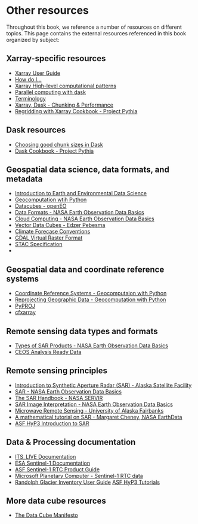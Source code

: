 # Other resources

Throughout this book, we reference a number of resources on different topics. This page contains the external resources referenced in this book organized by subject: 


## Xarray-specific resources
- [Xarray User Guide](https://docs.xarray.dev/en/stable/user-guide/index.html)
- [How do I...](https://docs.xarray.dev/en/stable/howdoi.html)
- [Xarray High-level computational patterns](https://tutorial.xarray.dev/intermediate/01-high-level-computation-patterns.html)
- [Parallel computing with dask](https://tutorial.xarray.dev/intermediate/xarray_and_dask.html)
- [Terminology](https://docs.xarray.dev/en/stable/user-guide/terminology.html)
- [Xarray, Dask - Chunking & Performance](https://docs.xarray.dev/en/stable/user-guide/dask.html#chunking-and-performance)
- [Regridding with Xarray Cookbook - Project Pythia](https://projectpythia.org/gridding-cookbook/README.html)

## Dask resources
- [Choosing good chunk sizes in Dask](https://blog.dask.org/2021/11/02/choosing-dask-chunk-sizes)
- [Dask Cookbook - Project Pythia](https://projectpythia.org/dask-cookbook/README.html)
## Geospatial data science, data formats, and metadata
- [Introduction to Earth and Environmental Data Science](https://earth-env-data-science.github.io/intro.html)
- [Geocomputation wtih Python](https://py.geocompx.org/)
- [Datacubes - openEO](https://openeo.org/documentation/1.0/datacubes.html#what-are-datacubes)
- [Data Formats - NASA Earth Observation Data Basics](https://www.earthdata.nasa.gov/learn/earth-observation-data-basics/data-formats)
- [Cloud Computing - NASA Earth Observation Data Basics](https://www.earthdata.nasa.gov/learn/earth-observation-data-basics/cloud-computing)
- [Vector Data Cubes - Edzer Pebesma](https://r-spatial.org/r/2022/09/12/vdc.html)
- [Climate Forecase Conventions](https://cfconventions.org/)
- [GDAL Virtual Raster Format](https://gdal.org/en/stable/drivers/raster/vrt.html)
- [STAC Specification](https://stacspec.org/en)
- 
## Geospatial data and coordinate reference systems
- [Coordinate Reference Systems - Geocomputaion with Python](https://py.geocompx.org/01-spatial-data#geographic-coordinate-systems)
- [Reprojecting Geographic Data - Geocomputation with Python](https://py.geocompx.org/06-reproj)
- [PyPROJ](https://pyproj4.github.io/pyproj/stable/)
- [cfxarray](https://cf-xarray.readthedocs.io/en/latest/)

## Remote sensing data types and formats 
- [Types of SAR Products - NASA Earth Observation Data Basics](https://www.earthdata.nasa.gov/learn/earth-observation-data-basics/types-sar-products)
- [CEOS Analysis Ready Data](https://ceos.org/ard/index.html)

## Remote sensing principles
- [Introduction to Synthetic Aperture Radar (SAR) - Alaska Satellite Facility](https://hyp3-docs.asf.alaska.edu/guides/introduction_to_sar/)
- [SAR - NASA Earth Observation Data Basics](https://www.earthdata.nasa.gov/learn/earth-observation-data-basics/sar)
- [The SAR Handbook - NASA SERVIR](https://gis1.servirglobal.net/TrainingMaterials/SAR/SARHB_FullRes.pdf)
- [SAR Image Interpretation - NASA Earth Observation Data Basics](https://www.earthdata.nasa.gov/learn/earth-observation-data-basics/sar/image-interpretation)
- [Microwave Remote Sensing - University of Alaska Fairbanks](https://radar.community.uaf.edu/)
- [A mathematical tutorial on SAR - Margaret Cheney, NASA EarthData](https://www.earthdata.nasa.gov/s3fs-public/2024-06/sar%20mathematical%20tutorial.pdf)
- [ASF HyP3 Introduction to SAR](https://hyp3-docs.asf.alaska.edu/guides/introduction_to_sar/
)

## Data  & Processing documentation
- [ITS_LIVE Documentation](https://its-live.jpl.nasa.gov/#documentation)
- [ESA Sentinel-1 Documentation](https://sentinel.esa.int/web/sentinel/user-guides/sentinel-1-sar/overview)
- [ASF Sentinel-1 RTC Product Guide](https://hyp3-docs.asf.alaska.edu/guides/rtc_product_guide/)
- [Microsoft Planetary Computer - Sentinel-1 RTC data](https://planetarycomputer.microsoft.com/dataset/sentinel-1-rtc
)
- [Randolph Glacier Inventory User Guide](http://www.glims.org/rgi_user_guide/welcome.html)
[ASF HyP3 Tutorials](https://hyp3-docs.asf.alaska.edu/tutorials/)

## More data cube resources
- [The Data Cube Manifesto](http://www.earthserver.eu/tech/datacube-manifesto/The-Datacube-Manifesto.pdf
)